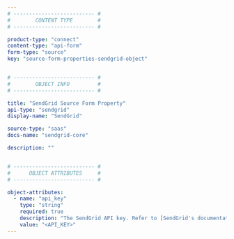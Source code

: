 ```yaml
---
# -------------------------- #
#        CONTENT TYPE        #
# -------------------------- #

product-type: "connect"
content-type: "api-form"
form-type: "source"
key: "source-form-properties-sendgrid-object"


# -------------------------- #
#        OBJECT INFO         #
# -------------------------- #

title: "SendGrid Source Form Property"
api-type: "sendgrid"
display-name: "SendGrid"

source-type: "saas"
docs-name: "sendgrid-core"

description: ""


# -------------------------- #
#      OBJECT ATTRIBUTES     #
# -------------------------- #

object-attributes:
  - name: "api_key"
    type: "string"
    required: true
    description: "The SendGrid API key. Refer to [SendGrid's documentation](https://sendgrid.com/docs/Classroom/Basics/API/api_key_permissions.html) for info about permissions and creating keys."
    value: "<API_KEY>"
---
```

